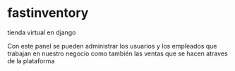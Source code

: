 # fastinventory
tienda virtual en django

Con este panel se pueden administrar los usuarios y los empleados que trabajan en nuestro negocio
como también las ventas que se hacen atraves de la plataforma
